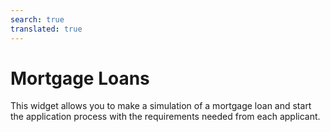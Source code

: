 ```yaml
---
search: true
translated: true
---
```


# Mortgage Loans

This widget allows you to make a simulation of a mortgage loan and start the application process with the requirements needed from each applicant.

<iframe id="widgetFrame" src="https://widgets.modyo.com/personas/retail-mortgage-loan" width="100%"  frameBorder="0" style="visibility:hidden;overflow:auto;margin-top:20px;"/>

### Properties

| Feature            | Description                                                                                                                                                                                                             |
|--------------------|-------------------------------------------------------------------------------------------------------------------------------------------------------------------------------------------------------------------------|
| Loan Amount        | Enters the loan amount that they want to simulate and apply for.                                                                                                                                                        |
| Down payment       | Enters the down payment amount to be included in the application.                                                                                                                                                       |
| Property type      | Chooses the property type that they wish to purchase with the loan.                                                                                                                                                     |
| Loan Term          | Chooses the number of years over which loan payments will be made.                                                                                                                                                      |
| Grace Period       | Selects a grace period of non-payment in months that the customer wishes to add into their simulation.                                                                                                                  |
| Insurance          | Chooses which insurances to include in the mortgage loan simulation.                                                                                                                                                    |
| Simulation Summary | Presents general information about the mortgage loan simulation carried out. Includes total cost of the loan, the term in number of years, monthly payment amount, respective interest rates and financing percentages. |
| Simulation Details | Displays the details of the mortgage loan simulation. Includes the loan amount, term, down payment, monthly payment amount, property type, taxes, insurance and expenses, among others.                                 |
| Apply for Loan     | Allows customers to confirm the simulation and begin their application for the mortgage loan with your institution.                                                                                                     |

<script>

  export default {
    mounted() {

      function setIframeHeightCO(id, ht) {
          var ifrm = document.getElementById(id);
          if(ifrm) {
            ifrm.style.visibility = 'hidden';
            // some IE versions need a bit added or scrollbar appears
            ifrm.style.height = ht + 4 + "px";
            ifrm.style.visibility = 'visible';
          }
      }


      // iframed document sends its height using postMessage
      function handleDocHeightMsg(e) {
          // check origin
          if ( e.origin === 'https://widgets.modyo.com' ) {
              // parse data
              var data = JSON.parse( e.data );

              console.log('data:', data)
              // check data object
              if ( data['docHeight'] ) {
                  setIframeHeightCO( 'widgetFrame', data['docHeight'] );
              } else {
                  setIframeHeightCO( 'widgetFrame', 700 );
              }
          }
      }

      // assign message handler
      if ( window.addEventListener ) {
          window.addEventListener('message', handleDocHeightMsg, false);
      }
    }
  }

</script>
